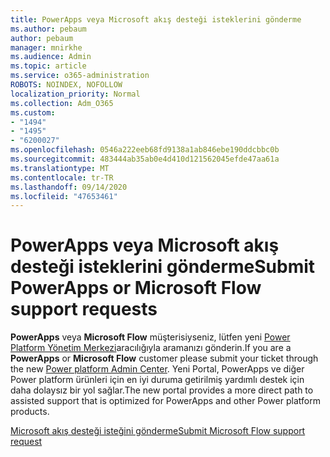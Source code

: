 ```yaml
---
title: PowerApps veya Microsoft akış desteği isteklerini gönderme
ms.author: pebaum
author: pebaum
manager: mnirkhe
ms.audience: Admin
ms.topic: article
ms.service: o365-administration
ROBOTS: NOINDEX, NOFOLLOW
localization_priority: Normal
ms.collection: Adm_O365
ms.custom:
- "1494"
- "1495"
- "6200027"
ms.openlocfilehash: 0546a222eeb68fd9138a1ab846ebe190ddcbbc0b
ms.sourcegitcommit: 483444ab35ab0e4d410d121562045efde47aa61a
ms.translationtype: MT
ms.contentlocale: tr-TR
ms.lasthandoff: 09/14/2020
ms.locfileid: "47653461"
---
```

# <a name="submit-powerapps-or-microsoft-flow-support-requests"></a><span data-ttu-id="d0888-102">PowerApps veya Microsoft akış desteği isteklerini gönderme</span><span class="sxs-lookup"><span data-stu-id="d0888-102">Submit PowerApps or Microsoft Flow support requests</span></span>

<span data-ttu-id="d0888-103">**PowerApps** veya **Microsoft Flow** müşterisiyseniz, lütfen yeni [Power Platform Yönetim Merkezi](https://admin.powerplatform.microsoft.com/support?newTicket&product=15819)aracılığıyla aramanızı gönderin.</span><span class="sxs-lookup"><span data-stu-id="d0888-103">If you are a **PowerApps** or **Microsoft Flow** customer please submit your ticket through the new [Power platform Admin Center](https://admin.powerplatform.microsoft.com/support?newTicket&product=15819).</span></span> <span data-ttu-id="d0888-104">Yeni Portal, PowerApps ve diğer Power platform ürünleri için en iyi duruma getirilmiş yardımlı destek için daha dolaysız bir yol sağlar.</span><span class="sxs-lookup"><span data-stu-id="d0888-104">The new portal provides a more direct path to assisted support that is optimized for PowerApps and other Power platform products.</span></span>

[<span data-ttu-id="d0888-105">Microsoft akış desteği isteğini gönderme</span><span class="sxs-lookup"><span data-stu-id="d0888-105">Submit Microsoft Flow support request</span></span>](https://admin.powerplatform.microsoft.com/support?newTicket&product=Flow)
